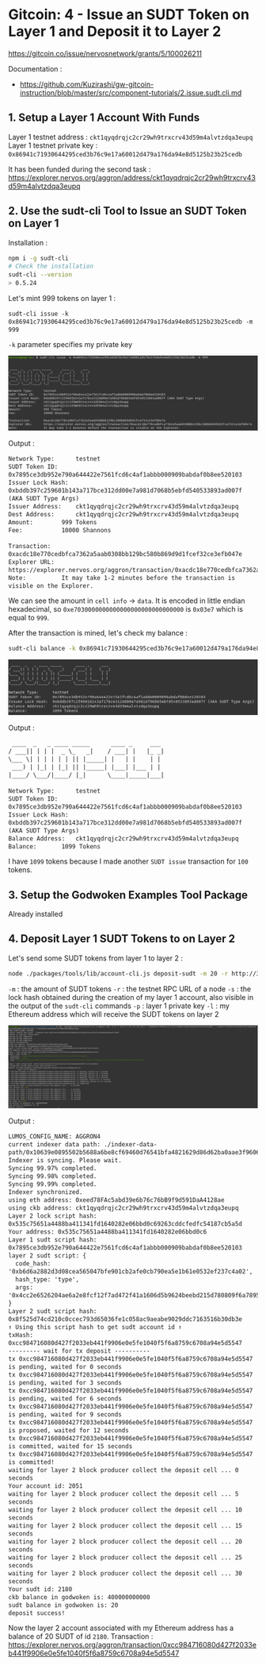 # Gitcoin: 4 - Issue an SUDT Token on Layer 1 and Deposit it to Layer 2

https://gitcoin.co/issue/nervosnetwork/grants/5/100026211

Documentation :
- https://github.com/Kuzirashi/gw-gitcoin-instruction/blob/master/src/component-tutorials/2.issue.sudt.cli.md

## 1. Setup a Layer 1 Account With Funds

Layer 1 testnet address : `ckt1qyqdrqjc2cr29wh9trxcrv43d59m4alvtzdqa3eupq`
Layer 1 testnet private key : `0x86941c71930644295ced3b76c9e17a60012d479a176da94e8d5125b23b25cedb`

It has been funded during the second task : https://explorer.nervos.org/aggron/address/ckt1qyqdrqjc2cr29wh9trxcrv43d59m4alvtzdqa3eupq

## 2. Use the sudt-cli Tool to Issue an SUDT Token on Layer 1

Installation :
```bash
npm i -g sudt-cli
# Check the installation
sudt-cli --version
> 0.5.24
```

Let's mint 999 tokens on layer 1 :
```
sudt-cli issue -k 0x86941c71930644295ced3b76c9e17a60012d479a176da94e8d5125b23b25cedb -m 999
```
`-k` parameter specifies my private key

![SUDT issue](images/sudt_issue.png)

Output :
```
Network Type:	   testnet
SUDT Token ID:	   0x7895ce3db952e790a644422e7561fcd6c4af1abbb000909babdaf0b8ee520103
Issuer Lock Hash:  0xbddb397c259601b143a717bce312dd00e7a981d7068b5ebfd540533893ad007f (AKA SUDT Type Args)
Issuer Address:	   ckt1qyqdrqjc2cr29wh9trxcrv43d59m4alvtzdqa3eupq
Dest Address:	   ckt1qyqdrqjc2cr29wh9trxcrv43d59m4alvtzdqa3eupq
Amount:		   999 Tokens
Fee:		   10000 Shannons

Transaction:	   0xacdc18e770cedbfca7362a5aab0308bb129bc580b869d9d1fcef32ce3efb047e
Explorer URL:	   https://explorer.nervos.org/aggron/transaction/0xacdc18e770cedbfca7362a5aab0308bb129bc580b869d9d1fcef32ce3efb047e
Note:		   It may take 1-2 minutes before the transaction is visible on the Explorer.
```

We can see the amount in `cell info` -> `data`. It is encoded in little endian hexadecimal, so `0xe7030000000000000000000000000000` is `0x03e7` which is equal to `999`.

After the transaction is mined, let's check my balance :
```bash
sudt-cli balance -k 0x86941c71930644295ced3b76c9e17a60012d479a176da94e8d5125b23b25cedb
```

![SUDT balance](images/sudt_balance.png)

Output :
```
 ____  _   _ ____ _____      ____ _     ___ 
/ ___|| | | |  _ \_   _|    / ___| |   |_ _|
\___ \| | | | | | || |_____| |   | |    | | 
 ___) | |_| | |_| || |_____| |___| |___ | | 
|____/ \___/|____/ |_|      \____|_____|___|

Network Type:	   testnet
SUDT Token ID:	   0x7895ce3db952e790a644422e7561fcd6c4af1abbb000909babdaf0b8ee520103
Issuer Lock Hash:  0xbddb397c259601b143a717bce312dd00e7a981d7068b5ebfd540533893ad007f (AKA SUDT Type Args)
Balance Address:   ckt1qyqdrqjc2cr29wh9trxcrv43d59m4alvtzdqa3eupq
Balance:	   1099 Tokens
```

I have `1099` tokens because I made another `SUDT issue` transaction for `100` tokens.

## 3. Setup the Godwoken Examples Tool Package

Already installed

## 4. Deposit Layer 1 SUDT Tokens to on Layer 2

Let's send some SUDT tokens from layer 1 to layer 2 :
```bash
node ./packages/tools/lib/account-cli.js deposit-sudt -m 20 -r http://3.235.223.161:18114 -s 0xbddb397c259601b143a717bce312dd00e7a981d7068b5ebfd540533893ad007f -p 0x86941c71930644295ced3b76c9e17a60012d479a176da94e8d5125b23b25cedb -l 0xeed78FAc5abd39e6b76c76bB9f9d591DaA4128ae
```
`-m` : the amount of SUDT tokens
`-r` : the testnet RPC URL of a node
`-s` : the lock hash obtained during the creation of my layer 1 account, also visible in the output of the `sudt-cli` commands
`-p` : layer 1 private key
`-l` : my Ethereum address which will receive the SUDT tokens on layer 2

![SUDT Deposit](images/sudt_deposit.png)

Output :
```
LUMOS_CONFIG_NAME: AGGRON4
current indexer data path: ./indexer-data-path/0x10639e0895502b5688a6be8cf69460d76541bfa4821629d86d62ba0aae3f9606
Indexer is syncing. Please wait.
Syncing 99.97% completed.
Syncing 99.98% completed.
Syncing 99.99% completed.
Indexer synchronized.
using eth address: 0xeed78FAc5abd39e6b76c76bB9f9d591DaA4128ae
using ckb address: ckt1qyqdrqjc2cr29wh9trxcrv43d59m4alvtzdqa3eupq
Layer 2 lock script hash: 0x535c75651a4488ba411341fd1640282e06bbd0c69263cddcfedfc54187cb5a5d
Your address: 0x535c75651a4488ba411341fd1640282e06bbd0c6
Layer 1 sudt script hash: 0x7895ce3db952e790a644422e7561fcd6c4af1abbb000909babdaf0b8ee520103
layer 2 sudt script: {
  code_hash: '0xb6d6a2882d3d08cea565047bfe901cb2afe0cb790ea5e1b61e0532ef237c4a02',
  hash_type: 'type',
  args: '0x4cc2e6526204ae6a2e8fcf12f7ad472f41a1606d5b9624beebd215d780809f6a7895ce3db952e790a644422e7561fcd6c4af1abbb000909babdaf0b8ee520103'
}
Layer 2 sudt script hash: 0x8f525d74cd210c0ccec793d65036fe1c058ac9aeabe9029ddc7163516b30db3e
↑ Using this script hash to get sudt account id ↑
txHash: 0xcc984716080d427f2033eb441f9906e0e5fe1040f5f6a8759c6708a94e5d5547
--------- wait for tx deposit ----------
tx 0xcc984716080d427f2033eb441f9906e0e5fe1040f5f6a8759c6708a94e5d5547 is pending, waited for 0 seconds
tx 0xcc984716080d427f2033eb441f9906e0e5fe1040f5f6a8759c6708a94e5d5547 is pending, waited for 3 seconds
tx 0xcc984716080d427f2033eb441f9906e0e5fe1040f5f6a8759c6708a94e5d5547 is pending, waited for 6 seconds
tx 0xcc984716080d427f2033eb441f9906e0e5fe1040f5f6a8759c6708a94e5d5547 is pending, waited for 9 seconds
tx 0xcc984716080d427f2033eb441f9906e0e5fe1040f5f6a8759c6708a94e5d5547 is proposed, waited for 12 seconds
tx 0xcc984716080d427f2033eb441f9906e0e5fe1040f5f6a8759c6708a94e5d5547 is committed, waited for 15 seconds
tx 0xcc984716080d427f2033eb441f9906e0e5fe1040f5f6a8759c6708a94e5d5547 is committed!
waiting for layer 2 block producer collect the deposit cell ... 0 seconds
Your account id: 2051
waiting for layer 2 block producer collect the deposit cell ... 5 seconds
waiting for layer 2 block producer collect the deposit cell ... 10 seconds
waiting for layer 2 block producer collect the deposit cell ... 15 seconds
waiting for layer 2 block producer collect the deposit cell ... 20 seconds
waiting for layer 2 block producer collect the deposit cell ... 25 seconds
waiting for layer 2 block producer collect the deposit cell ... 30 seconds
Your sudt id: 2180
ckb balance in godwoken is: 400000000000
sudt balance in godwoken is: 20
deposit success!
```

Now the layer 2 account associated with my Ethereum address has a balance of 20 SUDT of id `2180`.
Transaction : https://explorer.nervos.org/aggron/transaction/0xcc984716080d427f2033eb441f9906e0e5fe1040f5f6a8759c6708a94e5d5547
